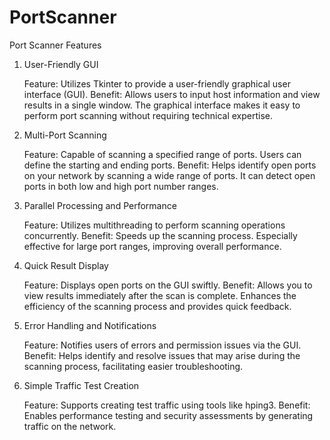 # PortScanner
Port Scanner Features
1. User-Friendly GUI

    Feature: Utilizes Tkinter to provide a user-friendly graphical user interface (GUI).
    Benefit: Allows users to input host information and view results in a single window. The graphical interface makes it easy to perform port scanning without requiring technical expertise.

2. Multi-Port Scanning

    Feature: Capable of scanning a specified range of ports. Users can define the starting and ending ports.
    Benefit: Helps identify open ports on your network by scanning a wide range of ports. It can detect open ports in both low and high port number ranges.

3. Parallel Processing and Performance

    Feature: Utilizes multithreading to perform scanning operations concurrently.
    Benefit: Speeds up the scanning process. Especially effective for large port ranges, improving overall performance.

4. Quick Result Display

    Feature: Displays open ports on the GUI swiftly.
    Benefit: Allows you to view results immediately after the scan is complete. Enhances the efficiency of the scanning process and provides quick feedback.

5. Error Handling and Notifications

    Feature: Notifies users of errors and permission issues via the GUI.
    Benefit: Helps identify and resolve issues that may arise during the scanning process, facilitating easier troubleshooting.

6. Simple Traffic Test Creation

    Feature: Supports creating test traffic using tools like hping3.
    Benefit: Enables performance testing and security assessments by generating traffic on the network.
